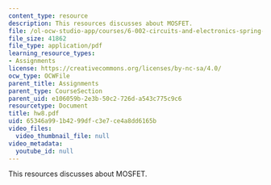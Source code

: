 ```yaml
---
content_type: resource
description: This resources discusses about MOSFET.
file: /ol-ocw-studio-app/courses/6-002-circuits-and-electronics-spring-2007/65346a991b4299dfc3e7ce4a8dd6165b_hw8.pdf
file_size: 41862
file_type: application/pdf
learning_resource_types:
- Assignments
license: https://creativecommons.org/licenses/by-nc-sa/4.0/
ocw_type: OCWFile
parent_title: Assignments
parent_type: CourseSection
parent_uid: e106059b-2e3b-50c2-726d-a543c775c9c6
resourcetype: Document
title: hw8.pdf
uid: 65346a99-1b42-99df-c3e7-ce4a8dd6165b
video_files:
  video_thumbnail_file: null
video_metadata:
  youtube_id: null
---
```

This resources discusses about MOSFET.